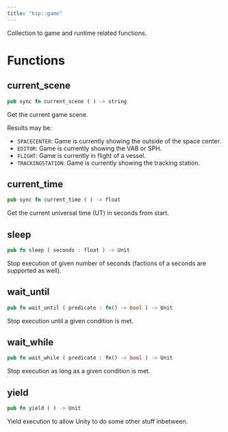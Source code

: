 ```yaml
---
title: "ksp::game"
---
```


Collection to game and runtime related functions.


# Functions


## current_scene

```rust
pub sync fn current_scene ( ) -> string
```

Get the current game scene.

Results may be:
* `SPACECENTER`: Game is currently showing the outside of the space center.
* `EDITOR`: Game is currently showing the VAB or SPH.
* `FLIGHT`: Game is currently in flight of a vessel.
* `TRACKINGSTATION`: Game is currently showing the tracking station.



## current_time

```rust
pub sync fn current_time ( ) -> float
```

Get the current universal time (UT) in seconds from start.


## sleep

```rust
pub fn sleep ( seconds : float ) -> Unit
```

Stop execution of given number of seconds (factions of a seconds are supported as well).


## wait_until

```rust
pub fn wait_until ( predicate : fn() -> bool ) -> Unit
```

Stop execution until a given condition is met.


## wait_while

```rust
pub fn wait_while ( predicate : fn() -> bool ) -> Unit
```

Stop execution as long as a given condition is met.


## yield

```rust
pub fn yield ( ) -> Unit
```

Yield execution to allow Unity to do some other stuff inbetween.


